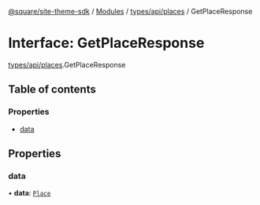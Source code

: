 [@square/site-theme-sdk](../GettingStarted.md) / [Modules](../modules.md) / [types/api/places](../modules/types_api_places.md) / GetPlaceResponse

# Interface: GetPlaceResponse

[types/api/places](../modules/types_api_places.md).GetPlaceResponse

## Table of contents

### Properties

- [data](types_api_places.GetPlaceResponse.md#data)

## Properties

### data

• **data**: [`Place`](types_api_places.Place.md)
